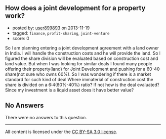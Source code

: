 ## How does a joint development for a property work?

- posted by: [user899893](https://stackexchange.com/users/-1/16977-user899893) on 2013-11-19
- tagged: `finance`, `profit-sharing`, `joint-venture`
- score: 0

<p>So I am planning entering a joint development agreement with a land owner in India. I will handle the construction costs and he will provide the land. So I figured the share division will be evaluated based on construction cost and land value. But when I was looking for similar deals I found many people offering their property(land) for Joint Development and pushing for a 60-40 share(not sure who owns 60%). So I was wondering if there is a market standard for such kind of deal  Where immaterial of construction cost the share is divided on a 6:4(60%-40%) ratio? If not how is the deal evaluated? Since my investment is a liquid asset does it have better value?</p>


## No Answers

There were no answers to this question.


---

All content is licensed under the [CC BY-SA 3.0 license](https://creativecommons.org/licenses/by-sa/3.0/).

